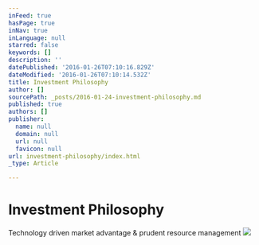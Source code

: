 ```yaml
---
inFeed: true
hasPage: true
inNav: true
inLanguage: null
starred: false
keywords: []
description: ''
datePublished: '2016-01-26T07:10:16.829Z'
dateModified: '2016-01-26T07:10:14.532Z'
title: Investment Philosophy
author: []
sourcePath: _posts/2016-01-24-investment-philosophy.md
published: true
authors: []
publisher:
  name: null
  domain: null
  url: null
  favicon: null
url: investment-philosophy/index.html
_type: Article

---
```

# Investment Philosophy

Technology driven market advantage & prudent resource management
![](https://the-grid-user-content.s3-us-west-2.amazonaws.com/aa92d984-0d15-4da7-9b4d-af4791dd81d9.jpg)